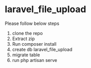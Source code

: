# laravel_file_upload
Please follow below steps
1. clone the repo
2. Extract zip
3. Run composer install
4. create db laravel_file_upload
5. migrate table
6. run php artisan serve
